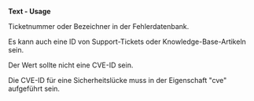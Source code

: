 **Text - Usage**

Ticketnummer oder Bezeichner in der Fehlerdatenbank.

Es kann auch eine ID von Support-Tickets oder Knowledge-Base-Artikeln sein.

Der Wert sollte nicht eine CVE-ID sein.

Die CVE-ID für eine Sicherheitslücke muss in der Eigenschaft "cve" aufgeführt sein.